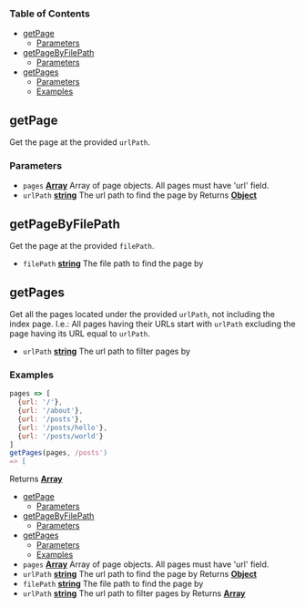 ### Table of Contents

-   [getPage][1]
    -   [Parameters][2]
-   [getPageByFilePath][3]
    -   [Parameters][4]
-   [getPages][5]
    -   [Parameters][6]
    -   [Examples][7]
## getPage
Get the page at the provided `urlPath`.
### Parameters
-   `pages` **[Array][8]** Array of page objects. All pages must have 'url' field.
-   `urlPath` **[string][9]** The url path to find the page by
Returns **[Object][10]**
## getPageByFilePath
Get the page at the provided `filePath`.
-   `filePath` **[string][9]** The file path to find the page by
## getPages
Get all the pages located under the provided `urlPath`, not including the
index page. I.e.: All pages having their URLs start with `urlPath` excluding
the page having its URL equal to `urlPath`.
-   `urlPath` **[string][9]** The url path to filter pages by
### Examples
```javascript
pages => [
  {url: '/'},
  {url: '/about'},
  {url: '/posts'},
  {url: '/posts/hello'},
  {url: '/posts/world'}
]
getPages(pages, /posts')
=> [
```
Returns **[Array][8]**

*   [getPage][1]
    *   [Parameters][2]
*   [getPageByFilePath][3]
    *   [Parameters][4]
*   [getPages][5]
    *   [Parameters][6]
    *   [Examples][7]
*   `pages` **[Array][8]** Array of page objects. All pages must have 'url' field.
*   `urlPath` **[string][9]** The url path to find the page by
Returns **[Object][10]** 
*   `filePath` **[string][9]** The file path to find the page by
*   `urlPath` **[string][9]** The url path to filter pages by
Returns **[Array][8]** 


[1]: #getpage
[2]: #parameters
[3]: #getpagebyfilepath
[4]: #parameters-1
[5]: #getpages
[6]: #parameters-2
[7]: #examples
[8]: https://developer.mozilla.org/docs/Web/JavaScript/Reference/Global_Objects/Array
[9]: https://developer.mozilla.org/docs/Web/JavaScript/Reference/Global_Objects/String
[10]: https://developer.mozilla.org/docs/Web/JavaScript/Reference/Global_Objects/Object
